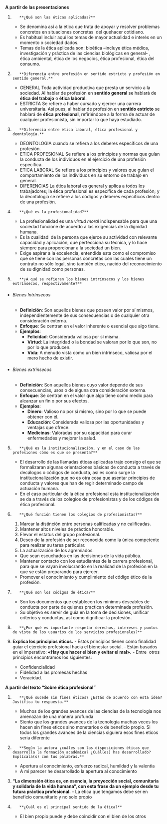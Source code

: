 **A partir de las presentaciones**

1.        **¿Qué son las éticas aplicadas?**
	- Se denomina así a la ética que trata de apoyar y resolver problemas concretos en situaciones concretas  del quehacer cotidiano.
	- Es habitual incluir aquí los temas de mayor actualidad e interés en un momento o sociedad dados.
	- Temas de la ética aplicada son: bioética –incluye ética médica, investigación y práctica de las ciencias biológicas en general- ,  ética ambiental, ética de los negocios, ética profesional, ética del consumo.

3.        **Diferencia entre profesión en sentido estricto y profesión en sentido general.**
	- GENERAL Toda actividad productiva que presta un servicio a la sociedad. Al hablar de profesión en **sentido general** se hablará de **ética del trabajo** o **ética laboral**.
	- ESTRICTA Se refiere a haber cursado y ejercer una carrera universitaria. Así pues, al hablar de profesión en **sentido estricto** se hablará de **ética profesional**, refiriéndose a la forma de actuar de cualquier profesionista, sin importar lo que haya estudiado.

5.        **Diferencia entre ética laboral, ética profesional y deontología.**
	 - DEONTOLOGIA cuando se refiera a los deberes específicos de una profesión.
	- ETICA PROFESIONAL Se refiere a los principios y normas que guían la conducta de los individuos en el ejercicio de una profesión específica.
	- ETICA LABORAL Se refiere a los principios y valores que guían el comportamiento de los individuos en su entorno de trabajo en general.
	- DIFERENCIAS La ética laboral es general y aplica a todos los trabajadores; la ética profesional es específica de cada profesión; y la deontología se refiere a los códigos y deberes específicos dentro de una profesión.
	
1.        **¿Qué es la profesionalidad?**
	-  La profesionalidad es una _virtud moral_ indispensable para que una sociedad funcione de acuerdo a las exigencias de la dignidad humana.
	- Es la cualidad  de la persona que ejerce su actividad con relevante capacidad y aplicación, que perfecciona su técnica, y lo hace siempre para proporcionar a la sociedad un bien.
	- Exige aspirar a la excelencia, entendida esta como el compromiso que se tiene con las personas concretas con las cuales tiene un contrato no sólo legal, sino también ético, nacido del reconocimiento de su dignidad como personas.

3.        **¿A qué se refieren los bienes intrínsecos y los bienes extrínsecos, respectivamente?**
- ###### Bienes Intrínsecos
	- **Definición**: Son aquellos bienes que poseen valor por sí mismos, independientemente de sus consecuencias o de cualquier otra consideración externa.
	- **Enfoque**: Se centran en el valor inherente o esencial que algo tiene.
	- **Ejemplos**:
	    - **Felicidad**: Considerada valiosa por sí misma.
	    - **Virtud**: La integridad o la bondad se valoran por lo que son, no por lo que producen.
	    - **Vida**: A menudo vista como un bien intrínseco, valiosa por el mero hecho de existir.
- ###### Bienes extrínsecos
	- **Definición**: Son aquellos bienes cuyo valor depende de sus consecuencias, usos o de alguna otra consideración externa.
	- **Enfoque**: Se centran en el valor que algo tiene como medio para alcanzar un fin o por sus efectos.
	- **Ejemplos**:
	    - **Dinero**: Valioso no por sí mismo, sino por lo que se puede obtener con él.
	    - **Educación**: Considerada valiosa por las oportunidades y ventajas que ofrece.
	    - **Medicinas**: Valoradas por su capacidad para curar enfermedades y mejorar la salud.

5.        **¿Qué es la institucionalización, y en el caso de las profesiones cómo es que se presenta?**
	- El desarrollo de las llamadas éticas aplicadas trajo consigo el que se formalizaran algunas orientaciones básicas de conducta a través de decálogos o códigos de conducta, así es como surge la institucionalización que no es otra cosa que asentar principios de conducta y valores que han de regir determinado campo de actuación humana.
	- En el caso particular de la ética profesional esta institucionalización se da a través de los colegios de profesionistas y de los códigos de ética profesional.

6.        **¿Qué función tienen los colegios de profesionistas?**
	1. Marcar la distinción entre personas calificadas y no calificadas.
	1. Mantener altos niveles de práctica honorable.
	2. Elevar el estatus del grupo profesional.
	3. Deseo de la profesión de ser reconocida como la única competente para realizar su tarea particular.
	4.  La actualización de los agremiados.
	- Que sean escuchados en las decisiones de la vida pública.
	- Mantener contacto con los estudiantes de la carrera profesional, para que se vayan involucrando en la realidad de la profesión en la que se están preparando para ejercer.
	- Promover el conocimiento y cumplimiento del código ético de la profesión.

2.        **¿Qué son los códigos de ética?**
	- Son los documentos que establecen los mínimos deseables de conducta por parte de quienes practican determinada profesión.
	-  Su objetivo es servir de guía en la toma de decisiones, unificar criterios y conductas, así como dignificar la profesión.

3.        **¿Por qué es importante respetar derechos, intereses y puntos de vista de los usuarios de los servicios profesionales?**

4.   **Explica los principios éticos.**
	- Estos principios tienen como finalidad guiar el ejercicio profesional hacia el bienestar social.
	- Están basados en el imperativo: **«Hay que hacer el bien y evitar el mal».**
	- Entre  otros principios encontramos los siguientes:
		- Confidencialidad
		- Fidelidad a las promesas hechas
		- Veracidad.

**A partir del texto “Sobre ética profesional”**

1.        **¿Qué sucede sin fines éticos? ¿Estás de acuerdo con esta idea? Justifica tu respuesta.**
	- Muchos de los grandes avances de las ciencias  de la tecnologia nos amenazan de una manera profunda
	- Siento que los grandes avances de la tecnologia muchas veces los hacen sin fines eticos sino monetarios o de beneficio propio. Si todos los grandes avances de la ciencias siguiera esos fines eticos seria diferente

3.        **Según la autora ¿cuáles son las disposiciones éticas que desarrolla la formación académica? ¿Cuál(es) has desarrollado? Explícala(s) con tus palabras.**
	- Apertura al conocimiento, esfuerzo radical, humildad y la valentia
	- A mi parecer he desarrollado la apertura al conocimiento 

5.    **“La dimensión ética es, en esencia, la proyección social, comunitaria y solidaria de la vida humana”, con esta frase da un ejemplo desde tu futura práctica profesional.** 
	- La etica que tengamos debe ser en beneficio comunitario y no solo propio

7.        **¿Cuál es el principal sentido de la ética?**
	- El bien propio puede y debe coincidir con el bien de los otros
